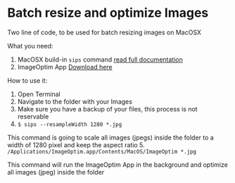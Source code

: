 # Batch resize and optimize Images

Two line of code, to be used for batch resizing images on MacOSX

What you need:
1. MacOSX build-in `sips` command [read full documentation](https://developer.apple.com/legacy/library/documentation/Darwin/Reference/ManPages/man1/sips.1.html)
2. ImageOptim App [Download here](https://imageoptim.com)

How to use it:
1. Open Terminal
2. Navigate to the folder with your Images
3. Make sure you have a backup of your files, this process is not reservable 
4. `$ sips --resampleWidth 1280 *.jpg`

This command is going to scale all images (jpegs) inside the folder to a width of 1280 pixel and keep the aspect ratio
5. `/Applications/ImageOptim.app/Contents/MacOS/ImageOptim *.jpg`

This command will run the ImageOptim App in the background and optimize all images (jpeg) inside the folder
